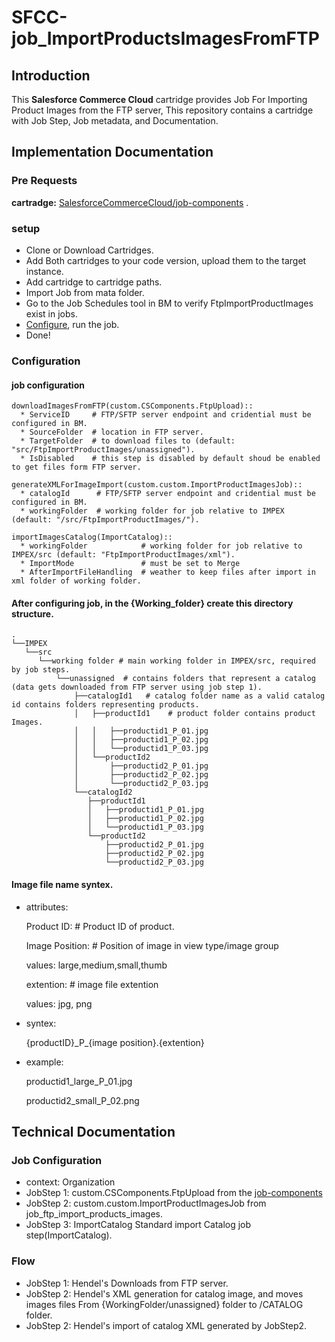 
# SFCC-job_ImportProductsImagesFromFTP

## Introduction
This **Salesforce Commerce Cloud** cartridge provides Job For Importing Product Images from the FTP server, This repository contains a cartridge with Job Step, Job metadata, and Documentation.
## Implementation Documentation

### Pre Requests
**cartradge:**  [SalesforceCommerceCloud/job-components](https://github.com/SalesforceCommerceCloud/job-components) .

### setup
* Clone or Download Cartridges.
* Add Both cartridges to your code version, upload them to the target instance.
* Add cartridge to cartridge paths.
* Import Job from mata folder.
* Go to the Job Schedules tool in BM to verify FtpImportProductImages exist in jobs.
* [Configure](#configuration), run the job.
* Done!

### Configuration
#### job configuration
    downloadImagesFromFTP(custom.CSComponents.FtpUpload)::
      * ServiceID     # FTP/SFTP server endpoint and cridential must be configured in BM.
      * SourceFolder  # location in FTP server.
      * TargetFolder  # to download files to (default: "src/FtpImportProductImages/unassigned").
      * IsDisabled    # this step is disabled by default shoud be enabled to get files form FTP server.

    generateXMLForImageImport(custom.custom.ImportProductImagesJob)::
      * catalogId      # FTP/SFTP server endpoint and cridential must be configured in BM.
      * workingFolder  # working folder for job relative to IMPEX (default: "/src/FtpImportProductImages/").

    importImagesCatalog(ImportCatalog)::
      * workingFolder            # working folder for job relative to IMPEX/src (default: "FtpImportProductImages/xml").
      * ImportMode               # must be set to Merge
      * AfterImportFileHandling  # weather to keep files after import in xml folder of working folder.

#### After configuring job, in the {Working_folder} create this directory structure.
    .
    └──IMPEX
       └──src
          └──working folder # main working folder in IMPEX/src, required by job steps.
              └──unassigned  # contains folders that represent a catalog (data gets downloaded from FTP server using job step 1).
                  ├──catalogId1   # catalog folder name as a valid catalog id contains folders representing products.
                  │   ├──productId1    # product folder contains product Images.
                  │   │   ├──productid1_P_01.jpg
                  │   │   ├──productid1_P_02.jpg
                  │   │   └──productid1_P_03.jpg
                  │   └──productId2
                  │       ├──productid2_P_01.jpg
                  │       ├──productid2_P_02.jpg
                  │       └──productid2_P_03.jpg
                  └──catalogId2
                     ├──productId1
                     │   ├──productid1_P_01.jpg
                     │   ├──productid1_P_02.jpg
                     │   └──productid1_P_03.jpg
                     └──productId2
                         ├──productid2_P_01.jpg
                         ├──productid2_P_02.jpg
                         └──productid2_P_03.jpg


#### Image file name syntex.
* attributes:

    Product ID:  # Product ID of product.


    Image Position:  # Position of image in view type/image group

    values: large,medium,small,thumb


    extention: # image file extention

    values: jpg, png

* syntex:

  {productID}\_P\_{image position}.{extention}
* example:

    productid1_large_P_01.jpg

    productid2_small_P_02.png
## Technical Documentation

### Job Configuration
* context:  Organization
* JobStep 1: custom.CSComponents.FtpUpload from the [job-components](https://github.com/SalesforceCommerceCloud/job-components)
* JobStep 2: custom.custom.ImportProductImagesJob from job_ftp_import_products_images.
* JobStep 3: ImportCatalog Standard import Catalog job step(ImportCatalog).

### Flow
 * JobStep 1: Hendel's Downloads from FTP server.
 * JobStep 2: Hendel's XML generation for catalog image, and moves images files From {WorkingFolder/unassigned} folder to /CATALOG folder.
 * JobStep 2: Hendel's import of catalog XML generated by JobStep2.
